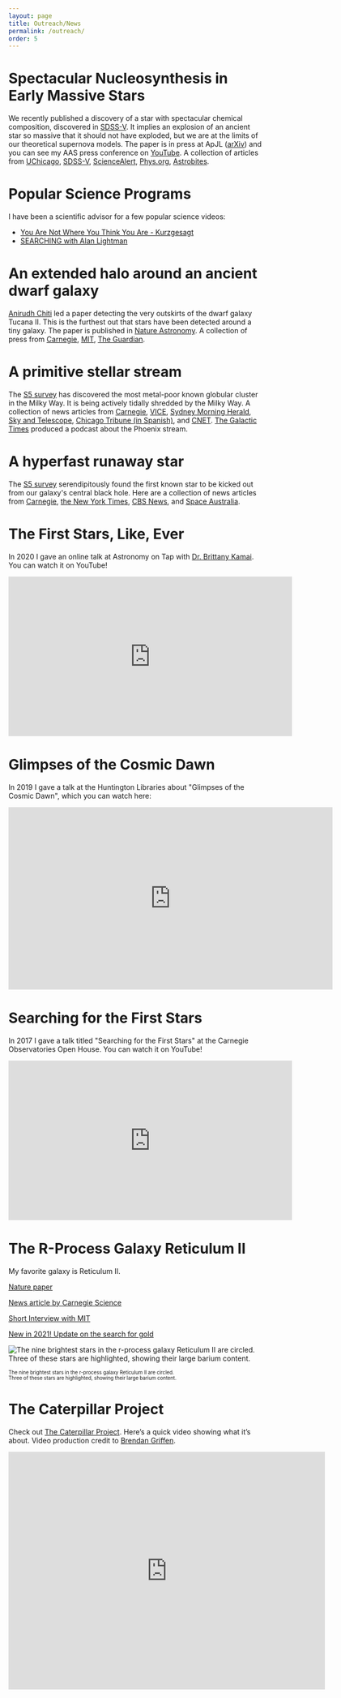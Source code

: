 ```yaml
---
layout: page
title: Outreach/News
permalink: /outreach/
order: 5
---
```


# Spectacular Nucleosynthesis in Early Massive Stars
We recently published a discovery of a star with spectacular chemical composition, discovered in [SDSS-V](https://sdss.org/).
It implies an explosion of an ancient star so massive that it should not have exploded, but we are at the limits of our theoretical supernova models.
The paper is in press at ApJL ([arXiv](https://arxiv.org/abs/2401.02484)) and you can see my AAS press conference on [YouTube](https://www.youtube.com/live/XCd662aOmy4?si=BtsCACfPFL2gsvDP&t=1972).
A collection of articles from [UChicago](https://news.uchicago.edu/story/scientists-find-unusual-star-hints-new-way-stars-can-die), [SDSS-V](https://www.sdss.org/barbenheimer-star/), [ScienceAlert](https://www.sciencealert.com/ancient-gigantic-star-exploded-in-a-way-we-didnt-think-was-possible), [Phys.org](https://phys.org/news/2024-01-discovery-unusual-star-picture-stars.html), [Astrobites](https://astrobites.org/2024/01/11/astrobites-at-aas-243-day-3/).

# Popular Science Programs
I have been a scientific advisor for a few popular science videos:
* [You Are Not Where You Think You Are - Kurzgesagt](https://www.youtube.com/watch?v=Pj-h6MEgE7I)
* [SEARCHING with Alan Lightman](https://searchingformeaning.org/)

# An extended halo around an ancient dwarf galaxy
[Anirudh Chiti](http://www.mit.edu/~achiti/) led a paper detecting the very outskirts of the dwarf galaxy Tucana II.
This is the furthest out that stars have been detected around a tiny galaxy. The paper is published in [Nature Astronomy](https://rdcu.be/ceAbh).
A collection of press from
[Carnegie](https://carnegiescience.edu/node/2706),
[MIT](https://news.mit.edu/2021/astronomers-detect-extended-dark-matter-halo-ancient-dwarf-galaxy-0201),
[The Guardian](https://www.theguardian.com/science/2021/feb/01/discovery-of-outer-stars-of-dwarf-galaxy-sheds-new-light-on-dark-matter).

# A primitive stellar stream

The [S5 survey](https://s5collab.github.io/) has discovered the most metal-poor known globular cluster in the Milky Way.
It is being actively tidally shredded by the Milky Way.
A collection of news articles from
[Carnegie](https://carnegiescience.edu/news/stellar-archaeology-reveals-remnant-ancient-globular-cluster-thats-last-its-kind), 
[VICE](https://www.vice.com/en_us/article/k7qp3a/scientists-found-an-ancient-graveyard-of-anomalous-stars-in-our-galaxys-halo),
[Sydney Morning Herald](https://www.smh.com.au/national/australian-scientists-discover-dying-building-block-of-milky-way-20200729-p55gin.html),
[Sky and Telescope](https://skyandtelescope.org/astronomy-news/remains-of-an-ancient-star-cluster-revealed/),
[Chicago Tribune (in Spanish)](https://www.chicagotribune.com/espanol/entretenimiento/sns-es-arqueologia-estelar-via-lactea-cumulo-globular-ciencia-20200729-5dswqmg72vbvvgfrjwhcdil7ke-story.html),
and
[CNET](https://www.cnet.com/news/astronomers-find-a-dying-remnant-from-star-cluster-that-shouldnt-have-existed/).
[The Galactic Times](https://podcasts.apple.com/us/podcast/ep-4-august-5-2020-over-solar-systems-horizon-phoenix/id1519876423?i=1000487330923) produced a podcast about the Phoenix stream.

# A hyperfast runaway star

The [S5 survey](https://s5collab.github.io/) serendipitously found the first known star to be kicked out from our galaxy's central black hole. Here are a collection of news articles from
[Carnegie](https://carnegiescience.edu/node/2570), 
[the New York Times](https://www.nytimes.com/2019/11/14/science/stars-black-hole-milky-way.html),
[CBS News](https://www.cbsnews.com/amp/news/black-hole-supermassive-black-hole-throws-star-out-of-milky-way-galaxy-3point7-million-mph-today/),
and
[Space Australia](https://spaceaustralia.com/feature/supermassive-black-hole-ejects-hyper-velocity-star).

# The First Stars, Like, Ever
In 2020 I gave an online talk at Astronomy on Tap with [Dr. Brittany Kamai](https://sites.google.com/site/brittanykamai). You can watch it on YouTube!

<iframe width="560" height="315" src="https://www.youtube.com/embed/B8W-0VzFa90?start=2691" frameborder="0" allow="accelerometer; autoplay; encrypted-media; gyroscope; picture-in-picture" allowfullscreen></iframe>

# Glimpses of the Cosmic Dawn
In 2019 I gave a talk at the Huntington Libraries about "Glimpses of the Cosmic Dawn", which you can watch here:
<iframe id="ls_embed_1558501032" src="https://livestream.com/accounts/14570535/events/8566659/videos/188883055/player?width=640&height=360&enableInfo=false&defaultDrawer=&autoPlay=false&mute=false" width="640" height="360" frameborder="0" scrolling="no" allowfullscreen> </iframe>

# Searching for the First Stars
In 2017 I gave a talk titled "Searching for the First Stars" at the Carnegie Observatories Open House. You can watch it on YouTube!

<iframe width="560" height="315" src="https://www.youtube.com/embed/hDpc3qBv3aQ" frameborder="0" gesture="media" allowfullscreen></iframe>

# The R-Process Galaxy Reticulum II
My favorite galaxy is Reticulum II.

[Nature paper](http://www.nature.com/nature/journal/vaop/ncurrent/full/nature17425.html)

[News article by Carnegie Science](https://carnegiescience.edu/node/2014)

[Short Interview with MIT](http://news.mit.edu/2016/3-q-galaxy-origin-cosmos-heaviest-elements-0321)

[New in 2021! Update on the search for gold](https://www.pnas.org/content/118/4/e2026110118)

<!--<img src="img/RetII_3Q_v3_lowres.png" height="300" width="300" alt="The nine brightest stars in the r-process galaxy Reticulum II are circled. Three of these stars are highlighted, showing their large barium content." />-->
![The nine brightest stars in the r-process galaxy Reticulum II are circled. Three of these stars are highlighted, showing their large barium content.](/img/RetII_3Q_v3_lowres.png)

<sub><sup>The nine brightest stars in the r-process galaxy Reticulum II are circled. </sup></sub>
<br>
<sub><sup>Three of these stars are highlighted, showing their large barium content.</sup></sub>

# The Caterpillar Project
Check out [The Caterpillar Project](http://www.caterpillarproject.org/). Here’s a quick video showing what it’s about. Video production credit to [Brendan Griffen](http://brendangriffen.com/).

<iframe width="625" height="469" src="https://www.youtube.com/embed/g1ti7i7Ay3c?feature=oembed" frameborder="0" allowfullscreen></iframe>


<!--
Other articles I have commented on.
https://www.sciencenews.org/article/supernova-heavy-elements-source-earth-crust-deep-sea
-->
